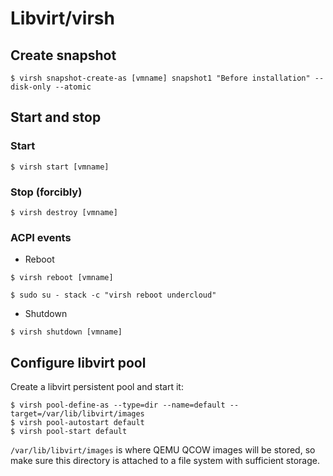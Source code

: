 Libvirt/virsh
=============

## Create snapshot

```
$ virsh snapshot-create-as [vmname] snapshot1 "Before installation" --disk-only --atomic
```


## Start and stop

### Start

```
$ virsh start [vmname]
```

### Stop (forcibly)

```
$ virsh destroy [vmname]
```

### ACPI events

  * Reboot

```
$ virsh reboot [vmname]
```

```
$ sudo su - stack -c "virsh reboot undercloud"
```

  * Shutdown

```
$ virsh shutdown [vmname]
```


## Configure libvirt pool
Create a libvirt persistent pool and start it:
```
$ virsh pool-define-as --type=dir --name=default --target=/var/lib/libvirt/images
$ virsh pool-autostart default
$ virsh pool-start default
```

`/var/lib/libvirt/images` is where QEMU QCOW images will be stored, so make sure this directory is attached to a file system with sufficient storage.